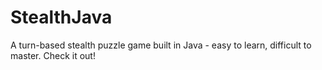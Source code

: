 # StealthJava
A turn-based stealth puzzle game built in Java - easy to learn, difficult to master. Check it out!
